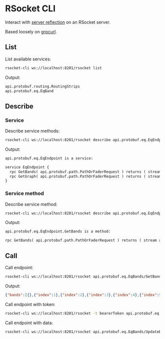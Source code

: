 # RSocket CLI

Interact with [server reflection](https://grpc.io/docs/guides/reflection/) on an RSocket server.

Based loosely on [grpcurl](https://github.com/fullstorydev/grpcurl).

## List

List available services:

```sh
rsocket-cli ws://localhost:8201/rsocket list
```

Output:

```txt
api.protobuf.routing.RoutingStrips
api.protobuf.eq.EqBand
```

## Describe

### Service

Describe service methods:

```sh
rsocket-cli ws://localhost:8201/rsocket describe api.protobuf.eq.EqEndpoint
```

Output:

```txt
api.protobuf.eq.EqEndpoint is a service:

service EqEndpoint {
  rpc GetBands( api.protobuf.path.PathOrFaderRequest ) returns ( stream api.protobuf.eq.BandsResponse );
  rpc GetGraph( api.protobuf.path.PathOrFaderRequest ) returns ( stream api.protobuf.eq.EqGraphResponse );
}
```

### Service method

Describe service method:

```sh
rsocket-cli ws://localhost:8201/rsocket describe api.protobuf.eq.EqEndpoint/GetBands
```

Output:

```txt
api.protobuf.eq.EqEndpoint.GetBands is a method:

rpc GetBands( api.protobuf.path.PathOrFaderRequest ) returns ( stream api.protobuf.eq.BandsResponse );
```

## Call

Call endpoint:

```sh
rsocket-cli ws://localhost:8201/rsocket api.protobuf.eq.EqBands/GetBands
```

Output:

```json
{"bands":[{},{"index":1},{"index":2},{"index":3},{"index":4},{"index":5}]}
```

Call endpoint with token:

```sh
rsocket-cli ws://localhost:8201/rsocket -t bearerToken api.protobuf.eq.EqBands/GetBands
```

Call endpoint with data:

```sh
rsocket-cli ws://localhost:8201/rsocket api.protobuf.eq.EqBands/UpdateBand -d '{"faderNumber":0,"index":0,"gain":38}
```
